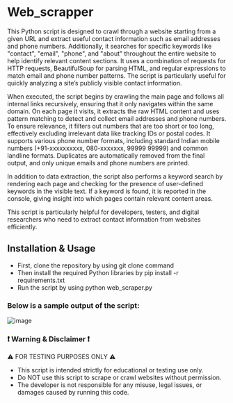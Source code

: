 # Web_scrapper
This Python script is designed to crawl through a website starting from a given URL and extract useful contact information such as email addresses and phone numbers. Additionally, it searches for specific keywords like "contact", "email", "phone", and "about" throughout the entire website to help identify relevant content sections. It uses a combination of requests for HTTP requests, BeautifulSoup for parsing HTML, and regular expressions to match email and phone number patterns. The script is particularly useful for quickly analyzing a site’s publicly visible contact information.

When executed, the script begins by crawling the main page and follows all internal links recursively, ensuring that it only navigates within the same domain. On each page it visits, it extracts the raw HTML content and uses pattern matching to detect and collect email addresses and phone numbers. To ensure relevance, it filters out numbers that are too short or too long, effectively excluding irrelevant data like tracking IDs or postal codes. It supports various phone number formats, including standard Indian mobile numbers (+91-xxxxxxxxxx, 080-xxxxxxx, 99999 99999) and common landline formats. Duplicates are automatically removed from the final output, and only unique emails and phone numbers are printed.

In addition to data extraction, the script also performs a keyword search by rendering each page and checking for the presence of user-defined keywords in the visible text. If a keyword is found, it is reported in the console, giving insight into which pages contain relevant content areas.

This script is particularly helpful for developers, testers, and digital researchers who need to extract contact information from websites efficiently. 

## Installation & Usage
- First, clone the repository by using git clone command
- Then install the required Python libraries by pip install -r requirements.txt
- Run the script by using python web_scraper.py

### Below is a sample output of the script:

![image](https://github.com/user-attachments/assets/e90e366d-4429-4328-96a8-0a5aaa1dc344)

### ❗ Warning & Disclaimer ❗
⚠️ FOR TESTING PURPOSES ONLY ⚠️
- This script is intended strictly for educational or testing use only.
- Do NOT use this script to scrape or crawl websites without permission.
- The developer is not responsible for any misuse, legal issues, or damages caused by running this code.
